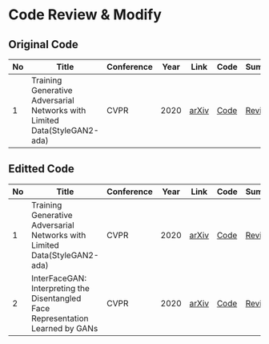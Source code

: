 Code Review & Modify
===================

Original Code
---------------

No | Title | Conference | Year | Link | Code | Summary |  
------------ | ------------- |----------|----------|----------|----------|----------|  
1 | Training Generative Adversarial Networks with Limited Data(StyleGAN2-ada) | CVPR | 2020 | [arXiv](https://arxiv.org/abs/2006.06676v1)|[Code](https://github.com/NVlabs/stylegan2-ada-pytorch)|[Review](https://github.com/doublejy715/Code-review/tree/main/stylegan2-ada-pytorch-main) |  

Editted Code
---------------

No | Title | Conference | Year | Link | Code | Summary |  
------------ | ------------- |----------|----------|----------|----------|----------|  
1 | Training Generative Adversarial Networks with Limited Data(StyleGAN2-ada) | CVPR | 2020 | [arXiv](https://arxiv.org/abs/2006.06676v1)|[Code](https://github.com/NVlabs/stylegan2-ada-pytorch)|[Review](https://github.com/doublejy715/Code-review/tree/main/stylegan2-ada-pytorch-main) |  
2 | InterFaceGAN: Interpreting the Disentangled Face Representation Learned by GANs | CVPR | 2020 | [arXiv](https://arxiv.org/abs/2005.09635) | [Code](https://github.com/genforce/interfacegan) | [Review]()|
